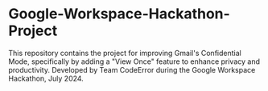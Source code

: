 # Google-Workspace-Hackathon-Project
This repository contains the project for improving Gmail's Confidential Mode, specifically by adding a "View Once" feature to enhance privacy and productivity. Developed by Team CodeError during the Google Workspace Hackathon, July 2024.
